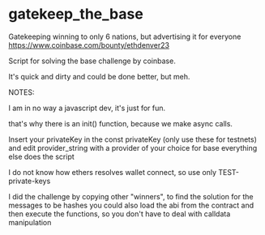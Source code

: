 # gatekeep_the_base
Gatekeeping winning to only 6 nations, but advertising it for everyone
https://www.coinbase.com/bounty/ethdenver23


Script for solving the base challenge by coinbase.

It's quick and dirty and could be done better, but meh.

NOTES:

I am in no way a javascript dev, it's just for fun.

that's why there is an init() function, because we make async calls.

Insert your privateKey in the const privateKey (only use these for testnets) and edit provider_string with a provider of your choice for base
everything else does the script


I do not know how ethers resolves wallet connect, so use only TEST-private-keys

I did the challenge by copying other "winners", to find the solution for the messages to be hashes
you could also load the abi from the contract and then execute the functions, so you don't have to deal with calldata manipulation
